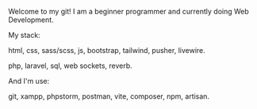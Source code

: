 Welcome to my git!
I am a beginner programmer and currently doing Web Development.


My stack:

html, css, sass/scss, js, bootstrap, tailwind, pusher, livewire.

php, laravel, sql, web sockets, reverb.


And I'm use:

git, xampp, phpstorm, postman, vite, composer, npm, artisan.
